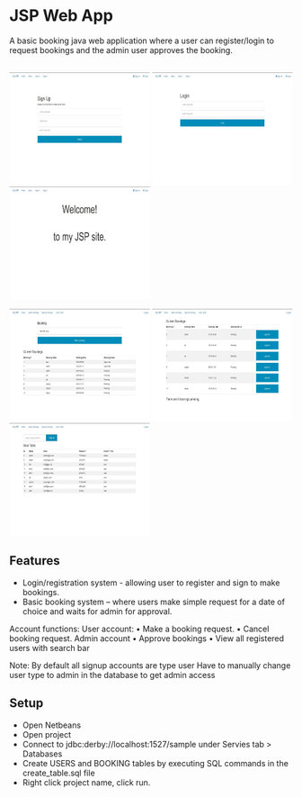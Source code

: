 # JSP Web App

A  basic booking java web application where a user can register/login to request bookings and the admin user approves the booking.<br /><br />

<p float="left">
  <img src="/myJSP/screenshots/signup.jpg" width="250" height="200" />
  <img src="/myJSP/screenshots/login.jpg" width="250" height="200" />
  <img src="/myJSP/screenshots/index.jpg" width="250" height="200" />
</p>
<p float="left">
  <img src="/myJSP/screenshots/booking.jpg" width="250" height="200" />
  <img src="/myJSP/screenshots/approve_booking.jpg" width="250" height="200" />
  <img src="/myJSP/screenshots/user_table.jpg" width="250" height="200" />
</p>

## Features
- Login/registration system - allowing user to register and sign to make bookings. 
- Basic booking system – where users make simple request for a date of choice and waits for admin for approval. 

Account functions: 
User account:
•	Make a booking request.
•	Cancel booking request.
Admin account
•	Approve bookings
•	View all registered users with search bar

Note: By default all signup accounts are type user 
Have to manually change user type to admin in the database to get admin access

## Setup
- Open Netbeans
- Open project
- Connect to jdbc:derby://localhost:1527/sample under Servies tab > Databases
- Create USERS and BOOKING tables by executing SQL commands in the create_table.sql file
- Right click project name, click run.


